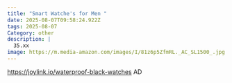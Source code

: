 ```yaml
---
title: "Smart Watche's for Men "
date: 2025-08-07T09:58:24.922Z
tags: 2025-08-07
Category: other
description: |
  35.xx
image: https://m.media-amazon.com/images/I/81z6p5ZfmRL._AC_SL1500_.jpg
---
```

https://joylink.io/waterproof-black-watches
AD